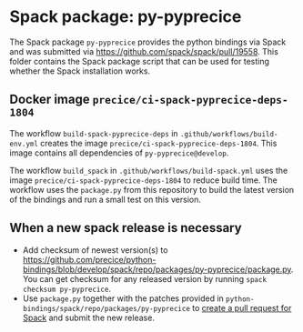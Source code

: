 # Spack package: py-pyprecice

The Spack package `py-pyprecice` provides the python bindings via Spack and was submitted via https://github.com/spack/spack/pull/19558. This folder contains the Spack package script that can be used for testing whether the Spack installation works.

## Docker image `precice/ci-spack-pyprecice-deps-1804`

The workflow `build-spack-pyprecice-deps` in `.github/workflows/build-env.yml` creates the image `precice/ci-spack-pyprecice-deps-1804`. This image contains all dependencies of `py-pyprecice@develop`.

The workflow `build_spack` in `.github/workflows/build-spack.yml` uses the image `precice/ci-spack-pyprecice-deps-1804` to reduce build time. The workflow uses the `package.py` from this repository to build the latest version of the bindings and run a small test on this version.

## When a new spack release is necessary

* Add checksum of newest version(s) to https://github.com/precice/python-bindings/blob/develop/spack/repo/packages/py-pyprecice/package.py. You can get checksum for any released version by running `spack checksum py-pyprecice`.
* Use `package.py` together with the patches provided in `python-bindings/spack/repo/packages/py-pyprecice` to [create a pull request for Spack](https://github.com/spack/spack/compare) and submit the new release.

